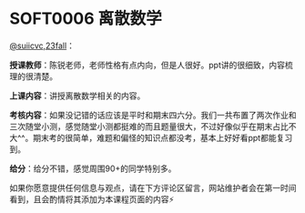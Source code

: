# SOFT0006 离散数学

[@suiicvc,23fall](https://github.com/suiicvc)：

**授课教师**：陈锐老师，老师性格有点内向，但是人很好。ppt讲的很细致，内容梳理的很清楚。

**上课内容**：讲授离散数学相关的内容。

**考核内容**：如果没记错的话应该是平时和期末四六分。我们一共布置了两次作业和三次随堂小测，感觉随堂小测都挺难的而且题量很大，不过好像似乎在期末占比不大^^。期末考的很简单，难题和偏怪的知识点都没考，基本上好好看ppt都能复习到。

**给分**：给分不错，感觉周围90+的同学特别多。

如果你愿意提供任何信息与观点，请在下方评论区留言，网站维护者会在第一时间看到，且会酌情将其添加为本课程页面的内容⚡️